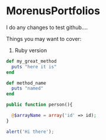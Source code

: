 # MorenusPortfolios

I do any changes to test github....

Things you may want to cover:

<ol>
 <li>Ruby version</li>

</ol>

```ruby
def my_great_method
  puts "here it is"
end
```
```ruby
def method_name
  puts "named"
end
```
```php
public function person(){

  @$arrayName = array('id' => id);
}
```
```javascript
alert('Hi there');
```